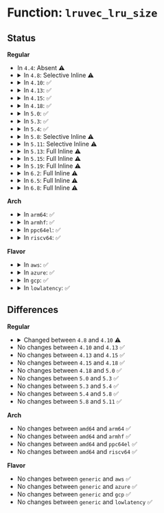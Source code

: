 # Function: <code>lruvec_lru_size</code>

## Status
<b>Regular</b>
<ul>
<li>
In <code>4.4</code>: Absent ⚠️
</li>
<li>
<details>
<summary>In <code>4.8</code>: Selective Inline ⚠️</summary>

```c
long unsigned int lruvec_lru_size(struct lruvec *lruvec, enum lru_list lru);
```

**Collision:** Unique Global

**Inline:** Selective

**Transformation:** False

**Instances:**

```
In mm/vmscan.c (ffffffff811b8710)
Location: mm/vmscan.c:237
Inline: True
Direct callers:
  - mm/vmscan.c:shrink_node_memcg
  - mm/vmscan.c:shrink_node_memcg
  - mm/vmscan.c:shrink_node_memcg
  - mm/vmscan.c:shrink_node_memcg
  - mm/vmscan.c:shrink_node_memcg
  - mm/vmscan.c:shrink_node_memcg
  - mm/vmscan.c:inactive_list_is_low
  - mm/vmscan.c:inactive_list_is_low
  - mm/workingset.c:workingset_refault
```
**Symbols:**

```
ffffffff811b8710-ffffffff811b8734: lruvec_lru_size (STB_GLOBAL)
```
</details>
</li>
<li>
<details>
<summary>In <code>4.10</code>: ✅</summary>

```c
long unsigned int lruvec_lru_size(struct lruvec *lruvec, enum lru_list lru, int zone_idx);
```

**Collision:** Unique Global

**Inline:** No

**Transformation:** False

**Instances:**

```
In mm/vmscan.c (ffffffff811c8d30)
Location: mm/vmscan.c:243
Inline: False
Direct callers:
  - mm/vmscan.c:shrink_node_memcg
  - mm/vmscan.c:shrink_node_memcg
  - mm/vmscan.c:shrink_node_memcg
  - mm/vmscan.c:shrink_node_memcg
  - mm/vmscan.c:shrink_node_memcg
  - mm/vmscan.c:shrink_node_memcg
  - mm/vmscan.c:inactive_list_is_low
  - mm/vmscan.c:inactive_list_is_low
  - mm/workingset.c:workingset_refault
```
**Symbols:**

```
ffffffff811c8d30-ffffffff811c8e04: lruvec_lru_size (STB_GLOBAL)
```
</details>
</li>
<li>
<details>
<summary>In <code>4.13</code>: ✅</summary>

```c
long unsigned int lruvec_lru_size(struct lruvec *lruvec, enum lru_list lru, int zone_idx);
```

**Collision:** Unique Global

**Inline:** No

**Transformation:** False

**Instances:**

```
In mm/vmscan.c (ffffffff811d1670)
Location: mm/vmscan.c:244
Inline: False
Direct callers:
  - mm/vmscan.c:shrink_node_memcg
  - mm/vmscan.c:shrink_node_memcg
  - mm/vmscan.c:shrink_node_memcg
  - mm/vmscan.c:shrink_node_memcg
  - mm/vmscan.c:shrink_node_memcg
  - mm/vmscan.c:shrink_node_memcg
  - mm/vmscan.c:shrink_node_memcg
  - mm/vmscan.c:inactive_list_is_low
  - mm/vmscan.c:inactive_list_is_low
  - mm/vmscan.c:inactive_list_is_low
  - mm/vmscan.c:inactive_list_is_low
  - mm/workingset.c:workingset_refault
```
**Symbols:**

```
ffffffff811d1670-ffffffff811d1775: lruvec_lru_size (STB_GLOBAL)
```
</details>
</li>
<li>
<details>
<summary>In <code>4.15</code>: ✅</summary>

```c
long unsigned int lruvec_lru_size(struct lruvec *lruvec, enum lru_list lru, int zone_idx);
```

**Collision:** Unique Global

**Inline:** No

**Transformation:** False

**Instances:**

```
In mm/vmscan.c (ffffffff811e6b10)
Location: mm/vmscan.c:245
Inline: False
Direct callers:
  - mm/vmscan.c:shrink_node_memcg
  - mm/vmscan.c:shrink_node_memcg
  - mm/vmscan.c:shrink_node_memcg
  - mm/vmscan.c:shrink_node_memcg
  - mm/vmscan.c:shrink_node_memcg
  - mm/vmscan.c:shrink_node_memcg
  - mm/vmscan.c:shrink_node_memcg
  - mm/vmscan.c:inactive_list_is_low
  - mm/vmscan.c:inactive_list_is_low
  - mm/vmscan.c:inactive_list_is_low
  - mm/vmscan.c:inactive_list_is_low
  - mm/workingset.c:workingset_refault
```
**Symbols:**

```
ffffffff811e6b10-ffffffff811e6c15: lruvec_lru_size (STB_GLOBAL)
```
</details>
</li>
<li>
<details>
<summary>In <code>4.18</code>: ✅</summary>

```c
long unsigned int lruvec_lru_size(struct lruvec *lruvec, enum lru_list lru, int zone_idx);
```

**Collision:** Unique Global

**Inline:** No

**Transformation:** False

**Instances:**

```
In mm/vmscan.c (ffffffff81207ed0)
Location: mm/vmscan.c:274
Inline: False
Direct callers:
  - mm/vmscan.c:shrink_node_memcg
  - mm/vmscan.c:shrink_node_memcg
  - mm/vmscan.c:shrink_node_memcg
  - mm/vmscan.c:shrink_node_memcg
  - mm/vmscan.c:shrink_node_memcg
  - mm/vmscan.c:shrink_node_memcg
  - mm/vmscan.c:shrink_node_memcg
  - mm/vmscan.c:inactive_list_is_low
  - mm/vmscan.c:inactive_list_is_low
  - mm/vmscan.c:inactive_list_is_low
  - mm/vmscan.c:inactive_list_is_low
  - mm/workingset.c:workingset_refault
```
**Symbols:**

```
ffffffff81207ed0-ffffffff81207fce: lruvec_lru_size (STB_GLOBAL)
```
</details>
</li>
<li>
<details>
<summary>In <code>5.0</code>: ✅</summary>

```c
long unsigned int lruvec_lru_size(struct lruvec *lruvec, enum lru_list lru, int zone_idx);
```

**Collision:** Unique Global

**Inline:** No

**Transformation:** False

**Instances:**

```
In mm/vmscan.c (ffffffff8121aa50)
Location: mm/vmscan.c:343
Inline: False
Direct callers:
  - mm/vmscan.c:shrink_node_memcg
  - mm/vmscan.c:shrink_node_memcg
  - mm/vmscan.c:shrink_node_memcg
  - mm/vmscan.c:shrink_node_memcg
  - mm/vmscan.c:shrink_node_memcg
  - mm/vmscan.c:shrink_node_memcg
  - mm/vmscan.c:shrink_node_memcg
  - mm/vmscan.c:inactive_list_is_low
  - mm/vmscan.c:inactive_list_is_low
  - mm/vmscan.c:inactive_list_is_low
  - mm/vmscan.c:inactive_list_is_low
  - mm/workingset.c:workingset_refault
```
**Symbols:**

```
ffffffff8121aa50-ffffffff8121ab4f: lruvec_lru_size (STB_GLOBAL)
```
</details>
</li>
<li>
<details>
<summary>In <code>5.3</code>: ✅</summary>

```c
long unsigned int lruvec_lru_size(struct lruvec *lruvec, enum lru_list lru, int zone_idx);
```

**Collision:** Unique Global

**Inline:** No

**Transformation:** False

**Instances:**

```
In mm/vmscan.c (ffffffff8122a2b0)
Location: mm/vmscan.c:355
Inline: False
Direct callers:
  - mm/vmscan.c:get_scan_count
  - mm/vmscan.c:get_scan_count
  - mm/vmscan.c:get_scan_count
  - mm/vmscan.c:get_scan_count
  - mm/vmscan.c:get_scan_count
  - mm/vmscan.c:get_scan_count
  - mm/vmscan.c:get_scan_count
  - mm/vmscan.c:inactive_list_is_low
  - mm/vmscan.c:inactive_list_is_low
  - mm/vmscan.c:inactive_list_is_low
  - mm/vmscan.c:inactive_list_is_low
  - mm/workingset.c:workingset_refault
```
**Symbols:**

```
ffffffff8122a2b0-ffffffff8122a3ea: lruvec_lru_size (STB_GLOBAL)
```
</details>
</li>
<li>
<details>
<summary>In <code>5.4</code>: ✅</summary>

```c
long unsigned int lruvec_lru_size(struct lruvec *lruvec, enum lru_list lru, int zone_idx);
```

**Collision:** Unique Global

**Inline:** No

**Transformation:** False

**Instances:**

```
In mm/vmscan.c (ffffffff81238130)
Location: mm/vmscan.c:352
Inline: False
Direct callers:
  - mm/vmscan.c:get_scan_count
  - mm/vmscan.c:get_scan_count
  - mm/vmscan.c:get_scan_count
  - mm/vmscan.c:get_scan_count
  - mm/vmscan.c:get_scan_count
  - mm/vmscan.c:get_scan_count
  - mm/vmscan.c:get_scan_count
  - mm/vmscan.c:inactive_list_is_low
  - mm/vmscan.c:inactive_list_is_low
  - mm/vmscan.c:inactive_list_is_low
  - mm/vmscan.c:inactive_list_is_low
  - mm/workingset.c:workingset_refault
```
**Symbols:**

```
ffffffff81238130-ffffffff8123822e: lruvec_lru_size (STB_GLOBAL)
```
</details>
</li>
<li>
<details>
<summary>In <code>5.8</code>: Selective Inline ⚠️</summary>

```c
long unsigned int lruvec_lru_size(struct lruvec *lruvec, enum lru_list lru, int zone_idx);
```

**Collision:** Unique Global

**Inline:** Selective

**Transformation:** False

**Instances:**

```
In mm/vmscan.c (ffffffff812641da)
Location: mm/vmscan.c:320
Inline: True
Inline callers:
  - mm/vmscan.c:get_scan_count
```
**Symbols:**

```
ffffffff81267160-ffffffff812671e4: lruvec_lru_size (STB_GLOBAL)
```
</details>
</li>
<li>
<details>
<summary>In <code>5.11</code>: Selective Inline ⚠️</summary>

```c
long unsigned int lruvec_lru_size(struct lruvec *lruvec, enum lru_list lru, int zone_idx);
```

**Collision:** Unique Global

**Inline:** Selective

**Transformation:** False

**Instances:**

```
In mm/vmscan.c (ffffffff8126ebc2)
Location: mm/vmscan.c:313
Inline: True
Inline callers:
  - mm/vmscan.c:get_scan_count
```
**Symbols:**

```
ffffffff81271bb0-ffffffff81271c39: lruvec_lru_size (STB_GLOBAL)
```
</details>
</li>
<li>
<details>
<summary>In <code>5.13</code>: Full Inline ⚠️</summary>

**Collision:** Unique Static

**Inline:** Full

**Transformation:** False

**Instances:**

```
In mm/vmscan.c (ffffffff81273cff)
Location: mm/vmscan.c:545
Inline: True
Inline callers:
  - mm/vmscan.c:get_scan_count
```
</details>
</li>
<li>
<details>
<summary>In <code>5.15</code>: Full Inline ⚠️</summary>

**Collision:** Unique Static

**Inline:** Full

**Transformation:** False

**Instances:**

```
In mm/vmscan.c (ffffffff812b1819)
Location: mm/vmscan.c:591
Inline: True
Inline callers:
  - mm/vmscan.c:get_scan_count
```
</details>
</li>
<li>
<details>
<summary>In <code>5.19</code>: Full Inline ⚠️</summary>

**Collision:** Unique Static

**Inline:** Full

**Transformation:** False

**Instances:**

```
In mm/vmscan.c (ffffffff8130c71e)
Location: mm/vmscan.c:588
Inline: True
Inline callers:
  - mm/vmscan.c:get_scan_count
```
</details>
</li>
<li>
<details>
<summary>In <code>6.2</code>: Full Inline ⚠️</summary>

**Collision:** Unique Static

**Inline:** Full

**Transformation:** False

**Instances:**

```
In mm/vmscan.c (ffffffff81381b0e)
Location: mm/vmscan.c:602
Inline: True
Inline callers:
  - mm/vmscan.c:get_scan_count
```
</details>
</li>
<li>
<details>
<summary>In <code>6.5</code>: Full Inline ⚠️</summary>

**Collision:** Unique Static

**Inline:** Full

**Transformation:** False

**Instances:**

```
In mm/vmscan.c (ffffffff813b33d5)
Location: mm/vmscan.c:654
Inline: True
Inline callers:
  - mm/vmscan.c:get_scan_count
```
</details>
</li>
<li>
<details>
<summary>In <code>6.8</code>: Full Inline ⚠️</summary>

**Collision:** Unique Static

**Inline:** Full

**Transformation:** False

**Instances:**

```
In mm/vmscan.c (ffffffff813dc9c5)
Location: mm/vmscan.c:360
Inline: True
Inline callers:
  - mm/vmscan.c:get_scan_count
```
</details>
</li>
</ul>
<b>Arch</b>
<ul>
<li>
<details>
<summary>In <code>arm64</code>: ✅</summary>

```c
long unsigned int lruvec_lru_size(struct lruvec *lruvec, enum lru_list lru, int zone_idx);
```

**Collision:** Unique Global

**Inline:** No

**Transformation:** False

**Instances:**

```
In mm/vmscan.c (ffff8000102c8eb8)
Location: mm/vmscan.c:352
Inline: False
Direct callers:
  - mm/vmscan.c:get_scan_count
  - mm/vmscan.c:get_scan_count
  - mm/vmscan.c:get_scan_count
  - mm/vmscan.c:get_scan_count
  - mm/vmscan.c:get_scan_count
  - mm/vmscan.c:get_scan_count
  - mm/vmscan.c:get_scan_count
  - mm/workingset.c:workingset_refault
```
**Symbols:**

```
ffff8000102c8eb8-ffff8000102c8fac: lruvec_lru_size (STB_GLOBAL)
```
</details>
</li>
<li>
<details>
<summary>In <code>armhf</code>: ✅</summary>

```c
long unsigned int lruvec_lru_size(struct lruvec *lruvec, enum lru_list lru, int zone_idx);
```

**Collision:** Unique Global

**Inline:** No

**Transformation:** False

**Instances:**

```
In mm/vmscan.c (c04f2dfc)
Location: mm/vmscan.c:352
Inline: False
Direct callers:
  - mm/vmscan.c:get_scan_count
  - mm/vmscan.c:get_scan_count
  - mm/vmscan.c:get_scan_count
  - mm/vmscan.c:get_scan_count
  - mm/vmscan.c:get_scan_count
  - mm/vmscan.c:get_scan_count
  - mm/vmscan.c:get_scan_count
  - mm/vmscan.c:inactive_list_is_low
  - mm/vmscan.c:inactive_list_is_low
  - mm/vmscan.c:inactive_list_is_low
  - mm/vmscan.c:inactive_list_is_low
  - mm/workingset.c:workingset_refault
```
**Symbols:**

```
c04f2dfc-c04f2eb8: lruvec_lru_size (STB_GLOBAL)
```
</details>
</li>
<li>
<details>
<summary>In <code>ppc64el</code>: ✅</summary>

```c
long unsigned int lruvec_lru_size(struct lruvec *lruvec, enum lru_list lru, int zone_idx);
```

**Collision:** Unique Global

**Inline:** No

**Transformation:** False

**Instances:**

```
In mm/vmscan.c (c0000000003851d0)
Location: mm/vmscan.c:352
Inline: False
Direct callers:
  - mm/vmscan.c:get_scan_count
  - mm/vmscan.c:get_scan_count
  - mm/vmscan.c:get_scan_count
  - mm/vmscan.c:get_scan_count
  - mm/vmscan.c:get_scan_count
  - mm/vmscan.c:get_scan_count
  - mm/vmscan.c:get_scan_count
  - mm/workingset.c:workingset_refault
```
**Symbols:**

```
c0000000003851d0-c000000000385310: lruvec_lru_size (STB_GLOBAL)
```
</details>
</li>
<li>
<details>
<summary>In <code>riscv64</code>: ✅</summary>

```c
long unsigned int lruvec_lru_size(struct lruvec *lruvec, enum lru_list lru, int zone_idx);
```

**Collision:** Unique Global

**Inline:** No

**Transformation:** False

**Instances:**

```
In mm/vmscan.c (ffffffe0001e83cc)
Location: mm/vmscan.c:352
Inline: False
Direct callers:
  - mm/vmscan.c:get_scan_count
  - mm/vmscan.c:get_scan_count
  - mm/vmscan.c:get_scan_count
  - mm/vmscan.c:get_scan_count
  - mm/vmscan.c:get_scan_count
  - mm/vmscan.c:get_scan_count
  - mm/vmscan.c:get_scan_count
  - mm/workingset.c:workingset_refault
```
**Symbols:**

```
ffffffe0001e83cc-ffffffe0001e84c0: lruvec_lru_size (STB_GLOBAL)
```
</details>
</li>
</ul>
<b>Flavor</b>
<ul>
<li>
<details>
<summary>In <code>aws</code>: ✅</summary>

```c
long unsigned int lruvec_lru_size(struct lruvec *lruvec, enum lru_list lru, int zone_idx);
```

**Collision:** Unique Global

**Inline:** No

**Transformation:** False

**Instances:**

```
In mm/vmscan.c (ffffffff81230780)
Location: mm/vmscan.c:352
Inline: False
Direct callers:
  - mm/vmscan.c:get_scan_count
  - mm/vmscan.c:get_scan_count
  - mm/vmscan.c:get_scan_count
  - mm/vmscan.c:get_scan_count
  - mm/vmscan.c:get_scan_count
  - mm/vmscan.c:get_scan_count
  - mm/vmscan.c:get_scan_count
  - mm/vmscan.c:inactive_list_is_low
  - mm/vmscan.c:inactive_list_is_low
  - mm/vmscan.c:inactive_list_is_low
  - mm/vmscan.c:inactive_list_is_low
  - mm/workingset.c:workingset_refault
```
**Symbols:**

```
ffffffff81230780-ffffffff8123087e: lruvec_lru_size (STB_GLOBAL)
```
</details>
</li>
<li>
<details>
<summary>In <code>azure</code>: ✅</summary>

```c
long unsigned int lruvec_lru_size(struct lruvec *lruvec, enum lru_list lru, int zone_idx);
```

**Collision:** Unique Global

**Inline:** No

**Transformation:** False

**Instances:**

```
In mm/vmscan.c (ffffffff81223840)
Location: mm/vmscan.c:352
Inline: False
Direct callers:
  - mm/vmscan.c:get_scan_count
  - mm/vmscan.c:get_scan_count
  - mm/vmscan.c:get_scan_count
  - mm/vmscan.c:get_scan_count
  - mm/vmscan.c:get_scan_count
  - mm/vmscan.c:get_scan_count
  - mm/vmscan.c:get_scan_count
  - mm/vmscan.c:inactive_list_is_low
  - mm/vmscan.c:inactive_list_is_low
  - mm/vmscan.c:inactive_list_is_low
  - mm/vmscan.c:inactive_list_is_low
  - mm/workingset.c:workingset_refault
```
**Symbols:**

```
ffffffff81223840-ffffffff8122393e: lruvec_lru_size (STB_GLOBAL)
```
</details>
</li>
<li>
<details>
<summary>In <code>gcp</code>: ✅</summary>

```c
long unsigned int lruvec_lru_size(struct lruvec *lruvec, enum lru_list lru, int zone_idx);
```

**Collision:** Unique Global

**Inline:** No

**Transformation:** False

**Instances:**

```
In mm/vmscan.c (ffffffff8122e520)
Location: mm/vmscan.c:352
Inline: False
Direct callers:
  - mm/vmscan.c:get_scan_count
  - mm/vmscan.c:get_scan_count
  - mm/vmscan.c:get_scan_count
  - mm/vmscan.c:get_scan_count
  - mm/vmscan.c:get_scan_count
  - mm/vmscan.c:get_scan_count
  - mm/vmscan.c:get_scan_count
  - mm/vmscan.c:inactive_list_is_low
  - mm/vmscan.c:inactive_list_is_low
  - mm/vmscan.c:inactive_list_is_low
  - mm/vmscan.c:inactive_list_is_low
  - mm/workingset.c:workingset_refault
```
**Symbols:**

```
ffffffff8122e520-ffffffff8122e61e: lruvec_lru_size (STB_GLOBAL)
```
</details>
</li>
<li>
<details>
<summary>In <code>lowlatency</code>: ✅</summary>

```c
long unsigned int lruvec_lru_size(struct lruvec *lruvec, enum lru_list lru, int zone_idx);
```

**Collision:** Unique Global

**Inline:** No

**Transformation:** False

**Instances:**

```
In mm/vmscan.c (ffffffff8123d910)
Location: mm/vmscan.c:352
Inline: False
Direct callers:
  - mm/vmscan.c:get_scan_count
  - mm/vmscan.c:get_scan_count
  - mm/vmscan.c:get_scan_count
  - mm/vmscan.c:get_scan_count
  - mm/vmscan.c:get_scan_count
  - mm/vmscan.c:get_scan_count
  - mm/vmscan.c:get_scan_count
  - mm/vmscan.c:inactive_list_is_low
  - mm/vmscan.c:inactive_list_is_low
  - mm/vmscan.c:inactive_list_is_low
  - mm/vmscan.c:inactive_list_is_low
  - mm/workingset.c:workingset_refault
```
**Symbols:**

```
ffffffff8123d910-ffffffff8123da0e: lruvec_lru_size (STB_GLOBAL)
```
</details>
</li>
</ul>

## Differences
<b>Regular</b>
<ul>
<li>
<details>
<summary>Changed between <code>4.8</code> and <code>4.10</code> ⚠️</summary>
<ul>
<li>
<b>Param added. </b>
<code>int zone_idx</code>
</li>
</ul>
</details>
</li>
<li>
No changes between <code>4.10</code> and <code>4.13</code> ✅
</li>
<li>
No changes between <code>4.13</code> and <code>4.15</code> ✅
</li>
<li>
No changes between <code>4.15</code> and <code>4.18</code> ✅
</li>
<li>
No changes between <code>4.18</code> and <code>5.0</code> ✅
</li>
<li>
No changes between <code>5.0</code> and <code>5.3</code> ✅
</li>
<li>
No changes between <code>5.3</code> and <code>5.4</code> ✅
</li>
<li>
No changes between <code>5.4</code> and <code>5.8</code> ✅
</li>
<li>
No changes between <code>5.8</code> and <code>5.11</code> ✅
</li>
</ul>
<b>Arch</b>
<ul>
<li>
No changes between <code>amd64</code> and <code>arm64</code> ✅
</li>
<li>
No changes between <code>amd64</code> and <code>armhf</code> ✅
</li>
<li>
No changes between <code>amd64</code> and <code>ppc64el</code> ✅
</li>
<li>
No changes between <code>amd64</code> and <code>riscv64</code> ✅
</li>
</ul>
<b>Flavor</b>
<ul>
<li>
No changes between <code>generic</code> and <code>aws</code> ✅
</li>
<li>
No changes between <code>generic</code> and <code>azure</code> ✅
</li>
<li>
No changes between <code>generic</code> and <code>gcp</code> ✅
</li>
<li>
No changes between <code>generic</code> and <code>lowlatency</code> ✅
</li>
</ul>
